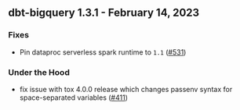 ## dbt-bigquery 1.3.1 - February 14, 2023

### Fixes

- Pin dataproc serverless spark runtime to `1.1` ([#531](https://github.com/dbt-labs/dbt-bigquery/issues/531))

### Under the Hood

- fix issue with tox 4.0.0 release which changes passenv syntax for space-separated variables ([#411](https://github.com/dbt-labs/dbt-bigquery/issues/411))

